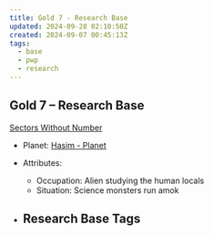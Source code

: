 ```yaml
---
title: Gold 7 - Research Base
updated: 2024-09-28 02:10:50Z
created: 2024-09-07 00:45:13Z
tags:
  - base
  - pwp
  - research
---
```


## Gold 7 &ndash; Research Base

[Sectors Without Number](https://sectorswithoutnumber.com/sector/bfDcBzTtgpeyLUfwzjio/researchBase/GM51b2ZTIktO0AtgnqhF)

- Planet: [Hasim - Planet](../../../Gaming/StarsWithoutNumber/PiratesWithoutPlunder/Hasim%20-%20Planet.md)

- Attributes:
   -   Occupation: Alien studying the human locals
   -   Situation: Science monsters run amok

- Research Base Tags
	-  

